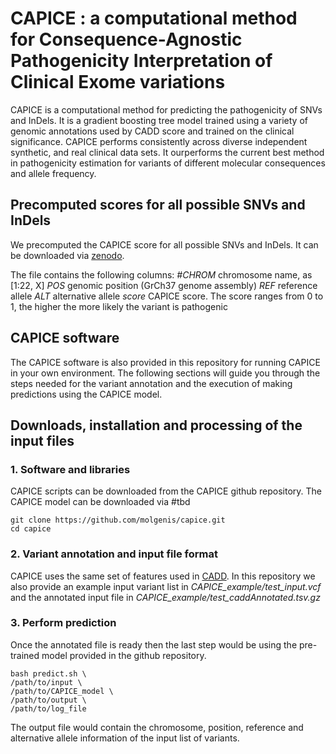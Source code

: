 # CAPICE : a computational method for Consequence-Agnostic Pathogenicity Interpretation of Clinical Exome variations

CAPICE is a computational method for predicting the pathogenicity of SNVs and InDels. 
It is a gradient boosting tree model trained using a variety of genomic annotations used by 
CADD score and trained on the clinical significance. CAPICE performs consistently across diverse independent synthetic, 
and real clinical data sets. It ourperforms the current best method in pathogenicity estimation
for variants of different molecular consequences and allele frequency.

## Precomputed scores for all possible SNVs and InDels
We precomputed the CAPICE score for all possible SNVs and InDels. It can be downloaded via [zenodo](https://doi.org/10.5281/zenodo.3516248).

The file contains the following columns:
*#CHROM* chromosome name, as [1:22, X]
*POS* genomic position (GrCh37 genome assembly)
*REF* reference allele
*ALT* alternative allele
*score* CAPICE score. The score ranges from 0 to 1, the higher the more likely the variant is pathogenic


## CAPICE software
The CAPICE software is also provided in this repository for running CAPICE in your own environment. 
The following sections will guide you through the steps needed for the variant annotation and the execution of
making predictions using the CAPICE model.


## Downloads, installation and processing of the input files
### 1. Software and libraries
CAPICE scripts can be downloaded from the CAPICE github repository. The CAPICE model
can be downloaded via #tbd
```angular2
git clone https://github.com/molgenis/capice.git
cd capice
```

### 2. Variant annotation and input file format
CAPICE uses the same set of features used in [CADD](https://cadd.gs.washington.edu/). In this
repository we also provide an example input variant list in *CAPICE_example/test_input.vcf* and 
the annotated input file in *CAPICE_example/test_caddAnnotated.tsv.gz* 

### 3. Perform prediction
Once the annotated file is ready then the last step would be using the pre-trained model provided
in the github repository.
```angular2
bash predict.sh \
/path/to/input \
/path/to/CAPICE_model \
/path/to/output \
/path/to/log_file
```
The output file would contain the chromosome, position, reference and alternative allele
information of the input list of variants.

